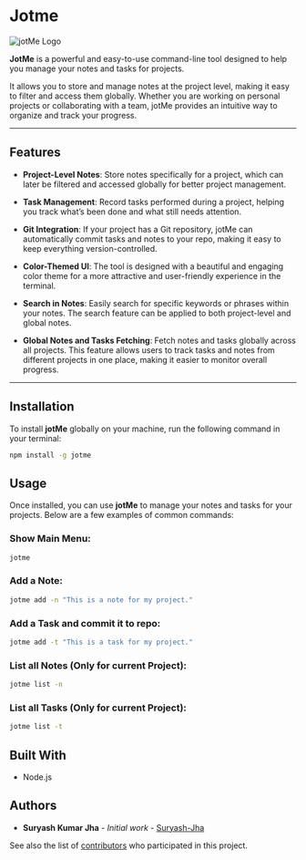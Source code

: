 # Jotme
![jotMe Logo](https://i.ibb.co/kqW7cc2/jotme.png)

**JotMe** is a powerful and easy-to-use command-line tool designed to help you manage your notes and tasks for projects. 

It allows you to store and manage notes at the project level, making it easy to filter and access them globally. Whether you are working on personal projects or collaborating with a team, jotMe provides an intuitive way to organize and track your progress.

---


## Features

- **Project-Level Notes**: Store notes specifically for a project, which can later be filtered and accessed globally for better project management.
  
- **Task Management**: Record tasks performed during a project, helping you track what’s been done and what still needs attention.
  
- **Git Integration**: If your project has a Git repository, jotMe can automatically commit tasks and notes to your repo, making it easy to keep everything version-controlled.
  
- **Color-Themed UI**: The tool is designed with a beautiful and engaging color theme for a more attractive and user-friendly experience in the terminal.

- **Search in Notes**: Easily search for specific keywords or phrases within your notes. The search feature can be applied to both project-level and global notes.

- **Global Notes and Tasks Fetching**: Fetch notes and tasks globally across all projects. This feature allows users to track tasks and notes from different projects in one place, making it easier to monitor overall progress.

---

## Installation

To install **jotMe** globally on your machine, run the following command in your terminal:

```bash
npm install -g jotme
```

## Usage

Once installed, you can use **jotMe** to manage your notes and tasks for your projects. Below are a few examples of common commands:

### Show Main Menu:

```bash
jotme
```
### Add a Note:

```bash
jotme add -n "This is a note for my project."
```
### Add a Task and commit it to repo:

```bash
jotme add -t "This is a task for my project."
```
### List all Notes (Only for current Project):

```bash
jotme list -n
```
### List all Tasks (Only for current Project):

```bash
jotme list -t
```

<!-- ## Contributing

Please read [CONTRIBUTING.md](CONTRIBUTING.md) for details on our code of conduct, and the process for submitting pull requests to us.

1.  Fork it!
2.  Create your feature branch: `git checkout -b my-new-feature`
3.  Add your changes: `git add .`
4.  Commit your changes: `git commit -am 'Add some feature'`
5.  Push to the branch: `git push origin my-new-feature`
6.  Submit a pull request :sunglasses: -->


## Built With

<!-- ![Node.js Logo](https://nodejs.org/static/images/logos/nodejs-new-pantone-black.svg) -->
* Node.js
<!-- <i class="fa-brands fa-node"></i> -->

## Authors

* **Suryash Kumar Jha** - *Initial work* - [Suryash-Jha](https://github.com/suryash-jha)

See also the list of [contributors](https://github.com/suryash-jha/jotme/contributors) who participated in this project.


